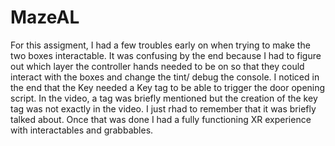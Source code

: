 # MazeAL

For this assigment, I had a few troubles early on when trying to make the two boxes interactable. It was confusing by the end because I had to figure out which layer the controller hands needed to be on so that they could interact with the boxes and change the tint/ debug the console. I noticed in the end that the Key needed a Key tag to be able to trigger the door opening script. In the video, a tag was briefly mentioned but the creation of the key tag was not exactly in the video. I just rhad to remember that it was briefly talked about. Once that was done I had a fully functioning XR experience with interactables and grabbables. 
